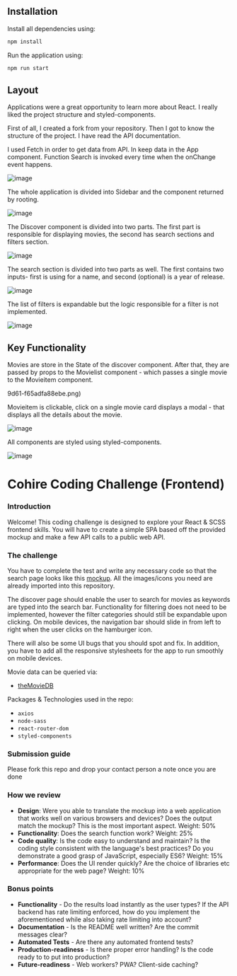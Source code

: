 
## Installation

Install all dependencies using:
```bash
npm install
```
Run the application using: 
```bash
npm run start
```

## Layout

Applications were a great opportunity to learn more about React. I really liked the project structure and styled-components.


First of all, I created a fork from your repository. Then I got to know the structure of the project. I have read the API documentation.

I used Fetch in order to get data from API. In keep data in the App component. Function Search is invoked every time when the onChange event happens.

![image](https://user-images.githubusercontent.com/47246412/77062598-184e7680-69d4-11ea-8a1c-c9d1db70d9e3.png)

The whole application is divided into Sidebar and the component returned by rooting.

![image](https://user-images.githubusercontent.com/47246412/77062608-1edcee00-69d4-11ea-940a-de2e79d1c26b.png)

The Discover component is divided into two parts. The first part is responsible for displaying movies, the second has search sections and filters section. 

![image](https://user-images.githubusercontent.com/47246412/77062625-27352900-69d4-11ea-874a-d8b0b485ba66.png)

The search section is divided into two parts as well. The first contains two inputs- first is using for a name, and second (optional) is a year of release. 

![image](https://user-images.githubusercontent.com/47246412/77062640-2dc3a080-69d4-11ea-99fd-94dca9127329.png)



The list of filters is expandable but the logic responsible for a filter is not implemented.

![image](https://user-images.githubusercontent.com/47246412/77062657-35834500-69d4-11ea-8286-b7549f830fd0.png)


## Key Functionality 

Movies are store in the State of the discover component. After that, they are passed by props to the Movielist component - which passes a single movie to the Movieitem component.

9d61-f65adfa88ebe.png)

Movieitem is clickable, click on a single movie card displays a modal - that displays all the details about the movie.

![image](https://user-images.githubusercontent.com/47246412/77062682-4338ca80-69d4-11ea-8093-60b59d997f88.png)


All components are styled using styled-components.

![image](https://user-images.githubusercontent.com/47246412/77062698-4b910580-69d4-11ea-9c4c-e5f90605d8a6.png)









# Cohire Coding Challenge (Frontend)

### Introduction 
Welcome! This coding challenge is designed to explore your React & SCSS frontend skills. You will have to create a simple SPA based off the provided mockup and make a few API calls to a public web API.

### The challenge
You have to complete the test and write any necessary code so that the search page looks like this [mockup]. All the images/icons you need are already imported into this repository. 

The discover page should enable the user to search for movies as keywords are typed into the search bar. Functionality for filtering does not need to be implemented, however the filter categories should still be expandable upon clicking. On mobile devices, the navigation bar should slide in from left to right when the user clicks on the hamburger icon. 

There will also be some UI bugs that you should spot and fix. In addition, you have to add all the responsive stylesheets for the app to run smoothly on mobile devices.

Movie data can be queried via: 
- [theMovieDB]

Packages & Technologies used in the repo:
- `axios`
- `node-sass`
- `react-router-dom`
- `styled-components`

### Submission guide
Please fork this repo and drop your contact person a note once you are done

### How we review
- **Design**: Were you able to translate the mockup into a web application that works well on various browsers and devices? Does the output match the mockup? This is the most important aspect. Weight: 50%
- **Functionality**: Does the search function work? Weight: 25%
- **Code quality**: Is the code easy to understand and maintain? Is the coding style consistent with the language's best practices? Do you demonstrate a good grasp of JavaScript, especially ES6? Weight: 15%
- **Performance**: Does the UI render quickly? Are the choice of libraries etc appropriate for the web page? Weight: 10%

### Bonus points
- **Functionality** - Do the results load instantly as the user types? If the API backend has rate limiting enforced, how do you implement the aforementioned while also taking rate limiting into account?
- **Documentation** - Is the README well written? Are the commit messages clear?
- **Automated Tests** - Are there any automated frontend tests?
- **Production-readiness** - Is there proper error handling? Is the code ready to to put into production?
- **Future-readiness** - Web workers? PWA? Client-side caching?

[mockup]: <https://drive.google.com/file/d/1_UckmdKpjack6ObU1iRejZvQIx7LG8uJ/view?usp=sharing>
[theMovieDB]: <https://www.themoviedb.org/documentation/api>

